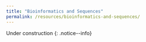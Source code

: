 ```yaml
---
title: "Bioinformatics and Sequences"
permalink: /resources/bioinformatics-and-sequences/
---
```


Under construction
{: .notice--info}